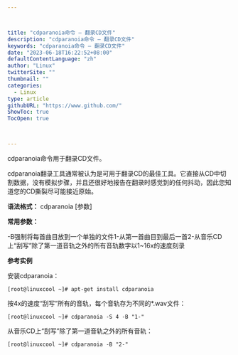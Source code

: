 ```yaml
---



title: "cdparanoia命令 – 翻录CD文件"
description: "cdparanoia命令 – 翻录CD文件"
keywords: "cdparanoia命令 – 翻录CD文件"
date: "2023-06-18T16:22:52+08:00"
defaultContentLanguage: "zh"
author: "Linux"
twitterSite: ""
thumbnail: ""
categories:
  - Linux
type: article
githubURL: "https://www.github.com/"
ShowToc: true
TocOpen: true



---
```


cdparanoia命令用于翻录CD文件。

cdparanoia翻录工具通常被认为是可用于翻录CD的最佳工具。它直接从CD中切割数据，没有模拟步骤，并且还很好地报告在翻录时感觉到的任何抖动，因此您知道您的CD撕裂尽可能接近原始。

**语法格式：** cdparanoia [参数]

**常用参数：**

-B强制将每首曲目放到一个单独的文件1-从第一首曲目到最后一首2-从音乐CD上“刮写”除了第一道音轨之外的所有音轨数字以1~16x的速度刻录

**参考实例**

安装cdparanoia：

```
[root@linuxcool ~]# apt-get install cdparanoia
```

按4x的速度“刮写”所有的音轨，每个音轨存为不同的*.wav文件：

```
[root@linuxcool ~]# cdparanoia -S 4 -B "1-"
```

从音乐CD上“刮写”除了第一道音轨之外的所有音轨：

```
[root@linuxcool ~]# cdparanoia -B "2-"
```